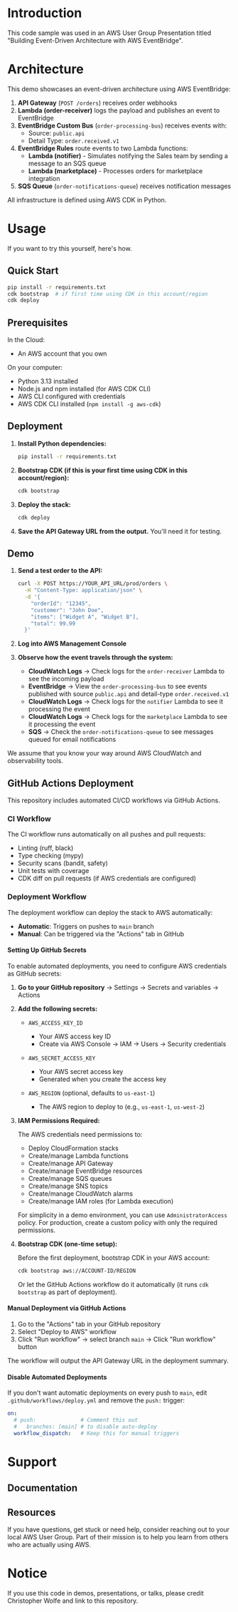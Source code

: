 # Introduction

This code sample was used in an AWS User Group Presentation
titled "Building Event-Driven Architecture with AWS EventBridge".

# Architecture

This demo showcases an event-driven architecture using AWS EventBridge:

1. **API Gateway** (`POST /orders`) receives order webhooks
2. **Lambda (order-receiver)** logs the payload and publishes an event to EventBridge
3. **EventBridge Custom Bus** (`order-processing-bus`) receives events with:
   - Source: `public.api`
   - Detail Type: `order.received.v1`
4. **EventBridge Rules** route events to two Lambda functions:
   - **Lambda (notifier)** - Simulates notifying the Sales team by sending a message to an SQS queue
   - **Lambda (marketplace)** - Processes orders for marketplace integration
5. **SQS Queue** (`order-notifications-queue`) receives notification messages

All infrastructure is defined using AWS CDK in Python.

# Usage

If you want to try this yourself, here's how.

## Quick Start

```bash
pip install -r requirements.txt
cdk bootstrap  # if first time using CDK in this account/region
cdk deploy
```

## Prerequisites

In the Cloud:

- An AWS account that you own

On your computer:

- Python 3.13 installed
- Node.js and npm installed (for AWS CDK CLI)
- AWS CLI configured with credentials
- AWS CDK CLI installed (`npm install -g aws-cdk`)

## Deployment

1. **Install Python dependencies:**
   ```bash
   pip install -r requirements.txt
   ```

2. **Bootstrap CDK (if this is your first time using CDK in this account/region):**
   ```bash
   cdk bootstrap
   ```

3. **Deploy the stack:**
   ```bash
   cdk deploy
   ```

4. **Save the API Gateway URL from the output.** You'll need it for testing.

## Demo

1. **Send a test order to the API:**
   ```bash
   curl -X POST https://YOUR_API_URL/prod/orders \
     -H "Content-Type: application/json" \
     -d '{
       "orderId": "12345",
       "customer": "John Doe",
       "items": ["Widget A", "Widget B"],
       "total": 99.99
     }'
   ```

2. **Log into AWS Management Console**

3. **Observe how the event travels through the system:**
   - **CloudWatch Logs** → Check logs for the `order-receiver` Lambda to see the incoming payload
   - **EventBridge** → View the `order-processing-bus` to see events published with source `public.api` and detail-type `order.received.v1`
   - **CloudWatch Logs** → Check logs for the `notifier` Lambda to see it processing the event
   - **CloudWatch Logs** → Check logs for the `marketplace` Lambda to see it processing the event
   - **SQS** → Check the `order-notifications-queue` to see messages queued for email notifications

We assume that you know your way around AWS CloudWatch and observability tools.

## GitHub Actions Deployment

This repository includes automated CI/CD workflows via GitHub Actions.

### CI Workflow

The CI workflow runs automatically on all pushes and pull requests:
- Linting (ruff, black)
- Type checking (mypy)
- Security scans (bandit, safety)
- Unit tests with coverage
- CDK diff on pull requests (if AWS credentials are configured)

### Deployment Workflow

The deployment workflow can deploy the stack to AWS automatically:
- **Automatic**: Triggers on pushes to `main` branch
- **Manual**: Can be triggered via the "Actions" tab in GitHub

#### Setting Up GitHub Secrets

To enable automated deployments, you need to configure AWS credentials as GitHub secrets:

1. **Go to your GitHub repository** → Settings → Secrets and variables → Actions

2. **Add the following secrets:**

   - `AWS_ACCESS_KEY_ID`
     - Your AWS access key ID
     - Create via AWS Console → IAM → Users → Security credentials

   - `AWS_SECRET_ACCESS_KEY`
     - Your AWS secret access key
     - Generated when you create the access key

   - `AWS_REGION` (optional, defaults to `us-east-1`)
     - The AWS region to deploy to (e.g., `us-east-1`, `us-west-2`)

3. **IAM Permissions Required:**

   The AWS credentials need permissions to:
   - Deploy CloudFormation stacks
   - Create/manage Lambda functions
   - Create/manage API Gateway
   - Create/manage EventBridge resources
   - Create/manage SQS queues
   - Create/manage SNS topics
   - Create/manage CloudWatch alarms
   - Create/manage IAM roles (for Lambda execution)

   For simplicity in a demo environment, you can use `AdministratorAccess` policy. For production, create a custom policy with only the required permissions.

4. **Bootstrap CDK (one-time setup):**

   Before the first deployment, bootstrap CDK in your AWS account:
   ```bash
   cdk bootstrap aws://ACCOUNT-ID/REGION
   ```

   Or let the GitHub Actions workflow do it automatically (it runs `cdk bootstrap` as part of deployment).

#### Manual Deployment via GitHub Actions

1. Go to the "Actions" tab in your GitHub repository
2. Select "Deploy to AWS" workflow
3. Click "Run workflow" → select branch `main` → Click "Run workflow" button

The workflow will output the API Gateway URL in the deployment summary.

#### Disable Automated Deployments

If you don't want automatic deployments on every push to `main`, edit `.github/workflows/deploy.yml` and remove the `push:` trigger:

```yaml
on:
  # push:              # Comment this out
  #   branches: [main] # to disable auto-deploy
  workflow_dispatch:   # Keep this for manual triggers
```

# Support

## Documentation

## Resources

If you have questions, get stuck or need help, consider reaching out to your local AWS User Group. Part of their mission is to help you learn from others who are actually using AWS.

# Notice

If you use this code in demos, presentations, or talks,
please credit Christopher Wolfe and link to this repository.
